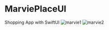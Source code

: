 # MarviePlaceUI
Shopping App with SwiftUI
![marvie1](https://user-images.githubusercontent.com/91268094/186969285-04e35d44-e4ab-4ec9-8fd1-423e3c2e24fa.png)
![marvie2](https://user-images.githubusercontent.com/91268094/186969323-0704b659-e4a7-4d73-badd-59fbbd4352ec.png)
